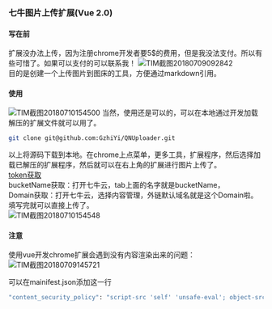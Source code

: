 ### 七牛图片上传扩展(Vue 2.0)
#### 写在前
扩展没办法上传，因为注册chrome开发者要5$的费用，但是我没法支付。所以有些可惜了。如果可以支付的可以联系我！
![TIM截图20180709092842](http://p7b9iw239.bkt.clouddn.com/TIM截图20180709092842.png)  
目的是创建一个上传图片到图床的工具，方便通过markdown引用。

#### 使用
![TIM截图20180710154500](http://p7b9iw239.bkt.clouddn.com/TIM截图20180710154500.png)
当然，使用还是可以的，可以在本地通过开发加载解压的扩展文件就可以用了。  
```bash
git clone git@github.com:GzhiYi/QNUploader.git
```
以上将源码下载到本地。在chrome上点菜单，更多工具，扩展程序，然后选择加载已解压的扩展程序，然后就可以在右上角的扩展进行图片上传了。  
[token获取](http://jsfiddle.net/b0zt725o/3/)  
bucketName获取：打开七牛云，tab上面的名字就是bucketName，  
Domain获取：打开七牛云，选择内容管理，外链默认域名就是这个Domain啦。  
填写完就可以直接上传了。  
![TIM截图20180710154548](http://p7b9iw239.bkt.clouddn.com/TIM截图20180710154548.png)

#### 注意
使用vue开发chrome扩展会遇到没有内容渲染出来的问题：  
![TIM截图20180709145721](http://p7b9iw239.bkt.clouddn.com/TIM截图20180709145721.png)

可以在mainifest.json添加这一行
```bash
"content_security_policy": "script-src 'self' 'unsafe-eval'; object-src 'self'"
```
